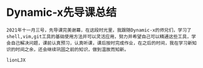 # Dynamic-x先导课总结

    2021年十一月三号，先导课完美谢幕，在这段时光里，我跟随Dynamic-x的师兄们，学习了shell,vim,git工具的基础使用方法并可以灵活应用，努力并希望自己可以精通这些工具，学会自己解决问题，课前认真预习，认真听课，课后按时完成作业，在之后的时间，我在学习新知识的时间之余，还会继续巩固之前的知识，做到温故而知新。
                                                                                                lionLJX

